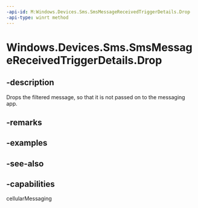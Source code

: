 ```yaml
---
-api-id: M:Windows.Devices.Sms.SmsMessageReceivedTriggerDetails.Drop
-api-type: winrt method
---
```


<!-- Method syntax
public void Drop()
-->

# Windows.Devices.Sms.SmsMessageReceivedTriggerDetails.Drop

## -description
Drops the filtered message, so that it is not passed on to the messaging app.

## -remarks

## -examples

## -see-also


## -capabilities
cellularMessaging